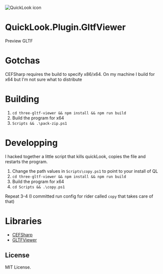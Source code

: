 ![QuickLook icon](https://user-images.githubusercontent.com/1687847/29485863-8cd61b7c-84e2-11e7-97d5-eacc2ba10d28.png)

# QuickLook.Plugin.GltfViewer

Preview GLTF

# Gotchas

CEFSharp requires the build to specify x86/x64.
On my machine I build for x64 but I'm not sure what to distribute

# Building

1. `cd three-gltf-viewer && npm install && npm run build`
2. Build the program for x64
3. `Scripts && .\pack-zip.ps1`

# Developping

I hacked together a little script that kills quickLook, copies the file and restarts the program.

1. Change the path values in `Scripts\copy.ps1` to point to your install of QL
2. `cd three-gltf-viewer && npm install && npm run build`
3. Build the program for x64  
4. `cd Scripts && .\copy.ps1`

Repeat 3-4 (I committed run config for rider called `copy` that takes care of that)

# Libraries

* [CEFSharp](https://github.com/cefsharp/CefSharp)
* [GLTFViewer](https://github.com/donmccurdy/three-gltf-viewer.git)

## License

MIT License.
